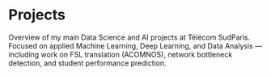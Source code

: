 # Projects
Overview of my main Data Science and AI projects at Télécom SudParis. Focused on applied Machine Learning, Deep Learning, and Data Analysis — including work on FSL translation (ACOMNOS), network bottleneck detection, and student performance prediction.
